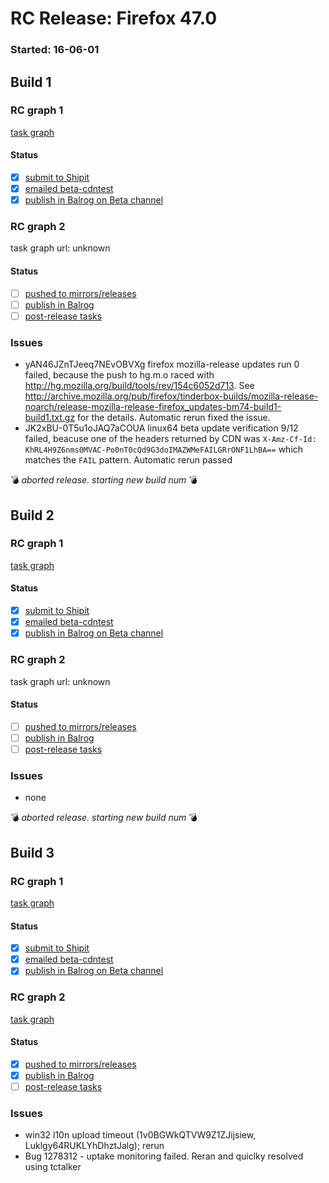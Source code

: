 # RC Release: Firefox 47.0

### Started: 16-06-01

## Build 1

### RC graph 1
[task graph](https://tools.taskcluster.net/task-group-inspector/#4K6uhGF4QO6t44fnhQ8DtA)

#### Status
- [x] [submit to Shipit](https://wiki.mozilla.org/Release:Release_Automation_on_Mercurial:Starting_a_Release#Submit_to_Ship_It)
- [x] [emailed beta-cdntest](../how-tos/relpro.md#1-email-drivers-re-release-live-on-cdntest-channel)
- [x] [publish in Balrog on Beta channel](../how-tos/relpro.md#3-publish-in-balrog)

### RC graph 2
task graph url: unknown

#### Status
- [ ] [pushed to mirrors/releases](../how-tos/relpro.md#2-push-to-releases-dir-mirrors)
- [ ] [publish in Balrog](../how-tos/relpro.md#3-publish-in-balrog)
- [ ] [post-release tasks](../how-tos/relpro.md#4-post-release-step)

### Issues
- yAN46JZnTJeeq7NEvOBVXg firefox mozilla-release updates run 0 failed, because the push to hg.m.o raced with http://hg.mozilla.org/build/tools/rev/154c6052d713. See http://archive.mozilla.org/pub/firefox/tinderbox-builds/mozilla-release-noarch/release-mozilla-release-firefox_updates-bm74-build1-build1.txt.gz for the details. Automatic rerun fixed the issue.
- JK2xBU-0T5u1oJAQ7aCOUA linux64 beta update verification 9/12 failed, beacuse one of the headers returned by CDN was `X-Amz-Cf-Id: KhRL4H9Z6nms0MVAC-Po0nT0cQd9G3doIMAZWMeFAILGRrONF1LhBA==` which matches the `FAIL` pattern. Automatic rerun passed

:bomb: _aborted release. starting new build num_ :bomb:

## Build 2

### RC graph 1
[task graph](https://tools.taskcluster.net/task-group-inspector/#TimQHjxjRIGOsEzo0RLTug)

#### Status
- [x] [submit to Shipit](https://wiki.mozilla.org/Release:Release_Automation_on_Mercurial:Starting_a_Release#Submit_to_Ship_It)
- [x] [emailed beta-cdntest](../how-tos/relpro.md#1-email-drivers-re-release-live-on-cdntest-channel)
- [x] [publish in Balrog on Beta channel](../how-tos/relpro.md#3-publish-in-balrog)

### RC graph 2
task graph url: unknown

#### Status
- [ ] [pushed to mirrors/releases](../how-tos/relpro.md#2-push-to-releases-dir-mirrors)
- [ ] [publish in Balrog](../how-tos/relpro.md#3-publish-in-balrog)
- [ ] [post-release tasks](../how-tos/relpro.md#4-post-release-step)

### Issues
- none

:bomb: _aborted release. starting new build num_ :bomb:

## Build 3

### RC graph 1
[task graph](https://tools.taskcluster.net/task-group-inspector/#X41RVzRpQtmnfyUL7qO6mA)

#### Status
- [x] [submit to Shipit](https://wiki.mozilla.org/Release:Release_Automation_on_Mercurial:Starting_a_Release#Submit_to_Ship_It)
- [x] [emailed beta-cdntest](../how-tos/relpro.md#1-email-drivers-re-release-live-on-cdntest-channel)
- [x] [publish in Balrog on Beta channel](../how-tos/relpro.md#3-publish-in-balrog)

### RC graph 2
[task graph](https://tools.taskcluster.net/task-group-inspector/#XfCBFoBbQWqmxPZZ_pgKVw)

#### Status
- [x] [pushed to mirrors/releases](../how-tos/relpro.md#2-push-to-releases-dir-mirrors)
- [x] [publish in Balrog](../how-tos/relpro.md#3-publish-in-balrog)
- [ ] [post-release tasks](../how-tos/relpro.md#4-post-release-step)

### Issues
- win32 l10n upload timeout (1v0BGWkQTVW9Z1ZJijsiew, Luklgy64RUKLYhDhztJalg); rerun
- Bug 1278312 - uptake monitoring failed. Reran and quiclky resolved using tctalker



